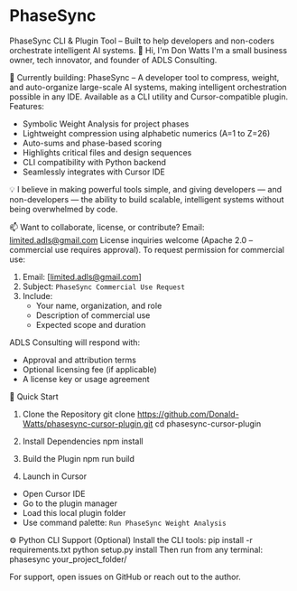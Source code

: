 # PhaseSync
PhaseSync CLI &amp; Plugin Tool – Built to help developers and non-coders orchestrate intelligent AI systems.
👋 Hi, I'm Don Watts
I'm a small business owner, tech innovator, and founder of ADLS Consulting.

🔧 Currently building:
PhaseSync – A developer tool to compress, weight, and auto-organize large-scale AI systems, making intelligent orchestration possible in any IDE. Available as a CLI utility and Cursor-compatible plugin.                   
 Features:
* Symbolic Weight Analysis for project phases
* Lightweight compression using alphabetic numerics (A=1 to Z=26)
* Auto-sums and phase-based scoring
* Highlights critical files and design sequences
* CLI compatibility with Python backend
* Seamlessly integrates with Cursor IDE

💡 I believe in making powerful tools simple, and giving developers — and non-developers — the ability to build scalable, intelligent systems without being overwhelmed by code.

📫 Want to collaborate, license, or contribute? Email: limited.adls@gmail.com
License inquiries welcome (Apache 2.0 – commercial use requires approval).
To request permission for commercial use:

1. Email: [limited.adls@gmail.com]
2. Subject: `PhaseSync Commercial Use Request`
3. Include:
   * Your name, organization, and role
   * Description of commercial use
   * Expected scope and duration

ADLS Consulting will respond with:
* Approval and attribution terms
* Optional licensing fee (if applicable)
* A license key or usage agreement

 🚀 Quick Start

 1. Clone the Repository
git clone https://github.com/Donald-Watts/phasesync-cursor-plugin.git
cd phasesync-cursor-plugin

 2. Install Dependencies
npm install

 3. Build the Plugin
npm run build

 4. Launch in Cursor
* Open Cursor IDE
* Go to the plugin manager
* Load this local plugin folder
* Use command palette: `Run PhaseSync Weight Analysis`

 ⚙️ Python CLI Support (Optional)
Install the CLI tools:
pip install -r requirements.txt
python setup.py install
Then run from any terminal:
phasesync your_project_folder/

For support, open issues on GitHub or reach out to the author.
